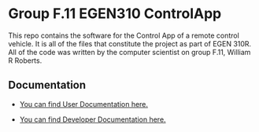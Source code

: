 # Group F.11 EGEN310 ControlApp
This repo contains the software for the Control App of a remote control vehicle. It is all of the files that constitute the project as part of EGEN 310R. All of the code was written by the computer scientist on group F.11, William R Roberts.

## Documentation
- [You can find User Documentation here.](/Docs/UserDocumentation.md)


- [You can find Developer Documentation here.](/Docs/DeveloperDocumentation.md)